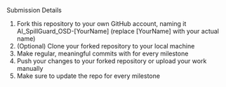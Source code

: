 Submission Details
1. Fork this repository to your own GitHub account, naming it AI_SpillGuard_OSD-[YourName] (replace [YourName] with your actual name)
2. (Optional) Clone your forked repository to your local machine
3. Make regular, meaningful commits with for every milestone
4. Push your changes to your forked repository or upload your work manually
5. Make sure to update the repo for every milestone
